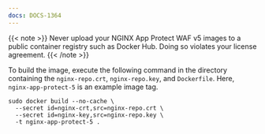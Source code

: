 ```yaml
---
docs: DOCS-1364
---
```


{{< note >}}
Never upload your NGINX App Protect WAF v5 images to a public container registry such as Docker Hub. Doing so violates your license agreement.
{{< /note >}}

To build the image, execute the following command in the directory containing the `nginx-repo.crt`, `nginx-repo.key`, and `Dockerfile`. Here, `nginx-app-protect-5` is an example image tag.


```shell
sudo docker build --no-cache \
  --secret id=nginx-crt,src=nginx-repo.crt \
  --secret id=nginx-key,src=nginx-repo.key \
  -t nginx-app-protect-5 .
```
